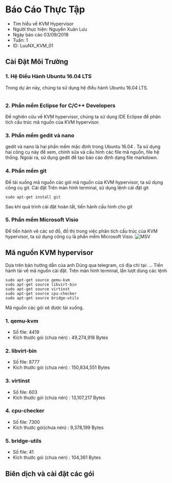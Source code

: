 # Báo Cáo Thực Tập 
* Tìm hiểu về KVM Hypervisor 
* Người thực hiện: Nguyễn Xuân Lưu
* Ngày báo cáo 03/09/2018
* Tuần: 1
* ID: LuuNX_KVM_01 

## Cài Đặt Môi Trường
### 1. Hệ Điều Hành Ubuntu 16.04 LTS

Trong dự án này, chúng ta sử dụng hệ điều hành Ubuntu 16.04 LTS.

<img>

### 2. Phần mềm Eclipse for C/C++ Developers

Để nghiên cứu về KVM hypervisor, chúng ta sử dụng IDE Eclipse để phân tích cấu trúc mã nguồn của KVM hypervisor. 
### 3. Phần mềm gedit và nano
gedit và nano là hai phần mềm mặc định trong Ubuntu 16.04 . Ta sử dụng hai công cụ này để xem, chỉnh sửa và cấu hình các file mã nguồn, file hệ thống. Ngoài ra, sử dụng gedit để tạo báo cáo định dạng file markdown.
### 4. Phần mềm git
Để tải xuống mã nguồn các gói mã nguồn của KVM hypervisor, ta sử dụng công cụ git.
Cài đặt
Trên màn hình terminal, sử dụng lệnh cài đặt git
```shell
sudo apt-get install git
```
Sau khi quá trình cài đặt hoàn tất, tiến hành cấu hình cho git

### 5. Phần mềm Microsoft Visio
Để tiến hành vẽ các sơ đồ, đồ thị trong việc phân tích cấu trúc của KVM hypervisor, ta sử dụng công cụ là phần mềm Microsoft Visio.
![MSV](https://i.imgur.com/2FnSqT4.png)

## Mã nguồn KVM hypervisor
Dựa trên bản hướng dẫn của anh Dũng qua telegram, có địa chỉ tại:
...
Tiến hành tải về mã nguồn cài đặt. Trên màn hình terminal, lần lượt dùng các lệnh
```shell
sudo apt-get source qemu-kvm
sudo apt-get source libvirt-bin
sudo apt-get source virtinst
sudo apt-get source cpu-checker
sudo apt-get source bridge-utils
```
Mã nguồn các gói sẽ được tải xuống.

### 1. qemu-kvm
* Số file: 4419
* Kích thước gói (chưa nén) : 49,274,918 Bytes
### 2. libvirt-bin
* Số file: 8777
* Kích thước gói (chưa nén) : 150,834,551 Bytes
### 3. virtinst
* Số file: 603
* Kích thước gói (chưa nén) : 13,107,217 Bytes
### 4. cpu-checker
* Số file: 7300
* Kích thước gói(chưa nén) : 9,378,199 Bytes
### 5. bridge-utils
* Số file: 41
* Kích thước gói (chưa nén) : 104,361 Bytes

## Biên dịch và cài đặt các gói

